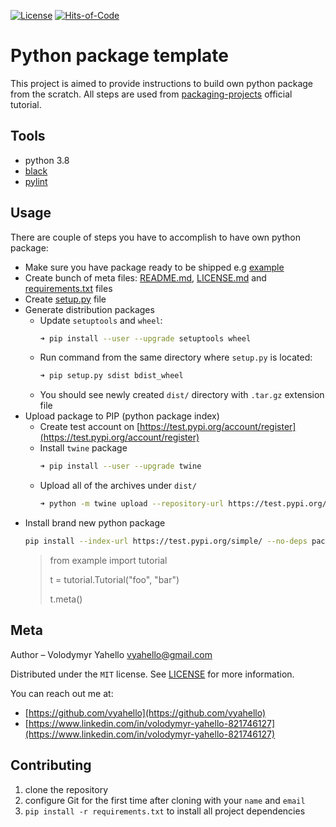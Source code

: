 [![License](https://img.shields.io/badge/license-MIT-green.svg)](LICENSE.md)
[![Hits-of-Code](https://hitsofcode.com/github/vyahello/python-package-template)](https://hitsofcode.com/view/github/vyahello/python-package-template)

# Python package template

This project is aimed to provide instructions to build own python package from the scratch.
All steps are used from [packaging-projects](https://packaging.python.org/tutorials/packaging-projects) official tutorial.

## Tools
- python 3.8
- [black](https://black.readthedocs.io/en/stable/)
- [pylint](https://www.pylint.org/)

## Usage

There are couple of steps you have to accomplish to have own python package:
- Make sure you have package ready to be shipped e.g [example](example)
- Create bunch of meta files: [README.md](README.md), [LICENSE.md](LICENSE.md) and [requirements.txt](requirements.txt) files
- Create [setup.py](setup.py) file
- Generate distribution packages
  - Update `setuptools` and `wheel`:
    ```bash
    ➜ pip install --user --upgrade setuptools wheel
    ```
  - Run command from the same directory where `setup.py` is located:
    ```bash
    ➜ pip setup.py sdist bdist_wheel
    ```
  - You should see newly created `dist/` directory with `.tar.gz` extension file
- Upload package to PIP (python package index)
  - Create test account on [https://test.pypi.org/account/register](https://test.pypi.org/account/register)
  - Install `twine` package
    ```bash
    ➜ pip install --user --upgrade twine
    ```
  - Upload all of the archives under `dist/`
    ```bash
    ➜ python -m twine upload --repository-url https://test.pypi.org/legacy/ dist/*
    ```
- Install brand new python package
  ```bash
  pip install --index-url https://test.pypi.org/simple/ --no-deps package-tutorial-vyahello
  ```
  > from example import tutorial
  >
  > t = tutorial.Tutorial("foo", "bar")
  >
  > t.meta()

## Meta

Author – Volodymyr Yahello vyahello@gmail.com

Distributed under the `MIT` license. See [LICENSE](LICENSE.md) for more information.

You can reach out me at:
* [https://github.com/vyahello](https://github.com/vyahello)
* [https://www.linkedin.com/in/volodymyr-yahello-821746127](https://www.linkedin.com/in/volodymyr-yahello-821746127)

## Contributing
1. clone the repository
2. configure Git for the first time after cloning with your `name` and `email`
3. `pip install -r requirements.txt` to install all project dependencies